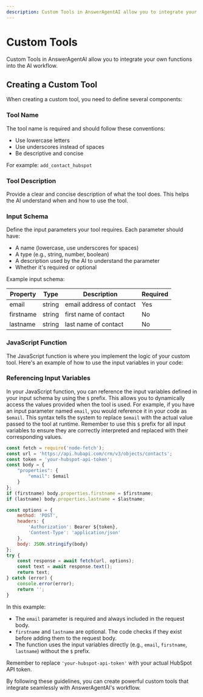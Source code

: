 ```yaml
---
description: Custom Tools in AnswerAgentAI allow you to integrate your own functions into the AI workflow.
---
```


# Custom Tools

Custom Tools in AnswerAgentAI allow you to integrate your own functions into the AI workflow.

## Creating a Custom Tool

When creating a custom tool, you need to define several components:

### Tool Name

The tool name is required and should follow these conventions:

-   Use lowercase letters
-   Use underscores instead of spaces
-   Be descriptive and concise

For example: `add_contact_hubspot`

### Tool Description

Provide a clear and concise description of what the tool does. This helps the AI understand when and how to use the tool.

### Input Schema

Define the input parameters your tool requires. Each parameter should have:

-   A name (lowercase, use underscores for spaces)
-   A type (e.g., string, number, boolean)
-   A description used by the AI to understand the parameter
-   Whether it's required or optional

Example input schema:

| Property  | Type   | Description              | Required |
| --------- | ------ | ------------------------ | -------- |
| email     | string | email address of contact | Yes      |
| firstname | string | first name of contact    | No       |
| lastname  | string | last name of contact     | No       |

### JavaScript Function

The JavaScript function is where you implement the logic of your custom tool. Here's an example of how to use the input variables in your code:

### Referencing Input Variables

In your JavaScript function, you can reference the input variables defined in your input schema by using the `$` prefix. This allows you to dynamically access the values provided when the tool is used. For example, if you have an input parameter named `email`, you would reference it in your code as `$email`. This syntax tells the system to replace `$email` with the actual value passed to the tool at runtime. Remember to use this `$` prefix for all input variables to ensure they are correctly interpreted and replaced with their corresponding values.

```javascript
const fetch = require('node-fetch');
const url = 'https://api.hubapi.com/crm/v3/objects/contacts';
const token = 'your-hubspot-api-token';
const body = {
    "properties": {
        "email": $email
    }
};
if (firstname) body.properties.firstname = $firstname;
if (lastname) body.properties.lastname = $lastname;

const options = {
    method: 'POST',
    headers: {
        'Authorization': Bearer ${token},
        'Content-Type': 'application/json'
    },
    body: JSON.stringify(body)
};
try {
    const response = await fetch(url, options);
    const text = await response.text();
    return text;
} catch (error) {
    console.error(error);
    return '';
}
```

In this example:

-   The `email` parameter is required and always included in the request body.
-   `firstname` and `lastname` are optional. The code checks if they exist before adding them to the request body.
-   The function uses the input variables directly (e.g., `email`, `firstname`, `lastname`) without the `$` prefix.

Remember to replace `'your-hubspot-api-token'` with your actual HubSpot API token.

By following these guidelines, you can create powerful custom tools that integrate seamlessly with AnswerAgentAI's workflow.
